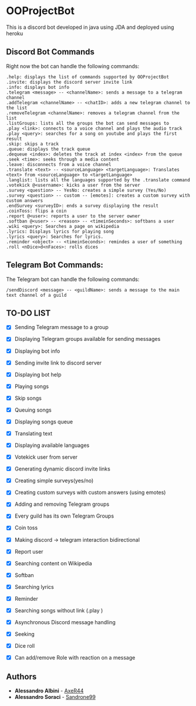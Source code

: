 # OOProjectBot
This is a discord bot developed in java using JDA and deployed using heroku

## Discord Bot Commands
Right now the bot can handle the following commands:

```
.help: displays the list of commands supported by OOProjectBot
.invite: displays the discord server invite link
.info: displays bot info
.telegram <message> -- <channelName>: sends a message to a telegram channel
.addTelegram <channelName> -- <chatID>: adds a new telegram channel to the list
.removeTelegram <channelName>: removes a telegram channel from the list
.listGroups: lists all the groups the bot can send messages to
.play <link>: connects to a voice channel and plays the audio track
.play <query>: searches for a song on youtube and plays the first result
.skip: skips a track
.queue: displays the track queue
.dequeue <index>: deletes the track at index <index> from the queue
.seek <time>: seeks through a media content
.leave: disconnects from a voice channel
.translate <text> -- <sourceLanguage> <targetLanguage>: Translates <text> from <sourceLanguage> to <targetLanguage>
.langlist: lists all the languages supported by the .translate command
.votekick @<username>: kicks a user from the server
.survey <question> -- YesNo: creates a simple survey (Yes/No)
.survey <question> -- custom -- [emotes]: creates a custom survey with custom answers 
.endSurvey <surveyID>: ends a survey displaying the result
.coinToss: flips a coin
.report @<user>: reports a user to the server owner 
.softban @<user> -- <reason> -- <timeinSeconds>: softbans a user
.wiki <query>: Searches a page on wikipedia
.lyrics: Displays lyrics for playing song
.lyrics <query>: Searches for lyrics.
.reminder <object> -- <timeinSeconds>: remindes a user of something
.roll <nDice>d<nFaces>: rolls dices
```

## Telegram Bot Commands:
The Telegram bot can handle the following commands:

```
/sendDiscord <message> -- <guildName>: sends a message to the main text channel of a guild
```

## TO-DO LIST

* [x] Sending Telegram message to a group
* [x] Displaying Telegram groups available for sending messages
* [x] Displaying bot info
* [x] Sending invite link to discord server
* [x] Displaying bot help
* [x] Playing songs
* [x] Skip songs
* [x] Queuing songs
* [x] Displaying songs queue
* [x] Translating text
* [x] Displaying available languages
* [x] Votekick user from server
* [x] Generating dynamic discord invite links
* [x] Creating simple surveys(yes/no)
* [x] Creating custom surveys with custom answers (using emotes)
* [x] Adding and removing Telegram groups
* [x] Every guild has its own Telegram Groups
* [x] Coin toss
* [x] Making discord -> telegram interaction bidirectional
* [x] Report user
* [x] Searching content on Wikipedia
* [x] Softban
* [x] Searching lyrics
* [x] Reminder 
* [x] Searching songs without link (.play <query>)
* [x] Asynchronous Discord message handling
* [x] Seeking
* [x] Dice roll
* [x] Can add/remove Role with reaction on a message


## Authors
* **Alessandro Albini** - [AxeR44](https://github.com/AxeR44)
* **Alessandro Soraci** - [Sandrone99](https://github.com/Sandrone99)


